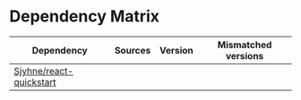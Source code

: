 # Dependency Matrix

Dependency | Sources | Version | Mismatched versions
---------- | ------- | ------- | -------------------
[Sjyhne/react-quickstart](https://github.com/Sjyhne/react-quickstart.git) |  | []() | 

